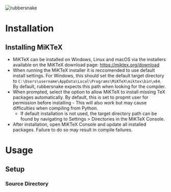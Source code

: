 
![rubbersnake](https://github.com/user-attachments/assets/dbd5e94e-8715-4a7c-8f70-a52b2d041aac)

# Installation
## Installing MiKTeX
- MiKTeX can be installed on Windows, Linux and macOS via the installers available on the MiKTeX download page: https://miktex.org/download
- When running the MiKTeX installer it is reccomended to use default install settings. For Windows, this should set the default target directory to `C:\Users\username\AppData\Local\Programs\MiKTeX\miktex\bin\x64`. By default, rubbersnake expects this path when looking for the compiler.
- When prompted, select the option to allow MiKTeX to install missing TeX packages automatically. By default, this is set to propmt user for permission before installing - This will also work but may cause difficulties when compiling from Python. 
  - If default installation is not used, the target directory path can be found by navigating to Settings > Directories in the MiKTeX Console.
- After installation, open MiKTeX Console and update all installed packages. Failure to do so may result in compile failures. 

# Usage
## Setup
### Source Directory
